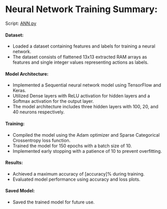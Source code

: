 # Neural Network Training Summary:

Script: [ANN.py](https://github.com/sankalp-s/MSC_Thesis/blob/main/Neural%20Network/ANN.py)

#### Dataset:
- Loaded a dataset containing features and labels for training a neural network.
- The dataset consists of flattened 13x13 extracted RAM arrays as features and single integer values representing actions as labels.

#### Model Architecture:
- Implemented a Sequential neural network model using TensorFlow and Keras.
- Utilized Dense layers with ReLU activation for hidden layers and a Softmax activation for the output layer.
- The model architecture includes three hidden layers with 100, 20, and 40 neurons respectively.

#### Training:
- Compiled the model using the Adam optimizer and Sparse Categorical Crossentropy loss function.
- Trained the model for 150 epochs with a batch size of 10.
- Implemented early stopping with a patience of 10 to prevent overfitting.

#### Results:
- Achieved a maximum accuracy of [accuracy]% during training.
- Evaluated model performance using accuracy and loss plots.

#### Saved Model:
- Saved the trained model for future use.
